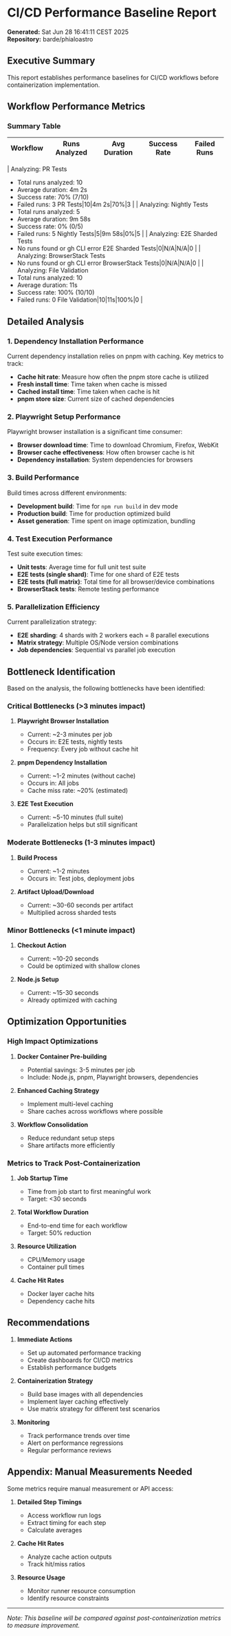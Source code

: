 # CI/CD Performance Baseline Report

**Generated:** Sat Jun 28 16:41:11 CEST 2025  
**Repository:** barde/phialoastro  

## Executive Summary

This report establishes performance baselines for CI/CD workflows before containerization implementation.

## Workflow Performance Metrics

### Summary Table

| Workflow | Runs Analyzed | Avg Duration | Success Rate | Failed Runs |
|----------|---------------|--------------|--------------|-------------|
| 
Analyzing: PR Tests
  - Total runs analyzed: 10
  - Average duration: 4m 2s
  - Success rate: 70% (7/10)
  - Failed runs: 3
PR Tests|10|4m 2s|70%|3 |
| 
Analyzing: Nightly Tests
  - Total runs analyzed: 5
  - Average duration: 9m 58s
  - Success rate: 0% (0/5)
  - Failed runs: 5
Nightly Tests|5|9m 58s|0%|5 |
| 
Analyzing: E2E Sharded Tests
  - No runs found or gh CLI error
E2E Sharded Tests|0|N/A|N/A|0 |
| 
Analyzing: BrowserStack Tests
  - No runs found or gh CLI error
BrowserStack Tests|0|N/A|N/A|0 |
| 
Analyzing: File Validation
  - Total runs analyzed: 10
  - Average duration: 11s
  - Success rate: 100% (10/10)
  - Failed runs: 0
File Validation|10|11s|100%|0 |

## Detailed Analysis

### 1. Dependency Installation Performance

Current dependency installation relies on pnpm with caching. Key metrics to track:

- **Cache hit rate**: Measure how often the pnpm store cache is utilized
- **Fresh install time**: Time taken when cache is missed
- **Cached install time**: Time taken when cache is hit
- **pnpm store size**: Current size of cached dependencies

### 2. Playwright Setup Performance

Playwright browser installation is a significant time consumer:

- **Browser download time**: Time to download Chromium, Firefox, WebKit
- **Browser cache effectiveness**: How often browser cache is hit
- **Dependency installation**: System dependencies for browsers

### 3. Build Performance

Build times across different environments:

- **Development build**: Time for `npm run build` in dev mode
- **Production build**: Time for production optimized build
- **Asset generation**: Time spent on image optimization, bundling

### 4. Test Execution Performance

Test suite execution times:

- **Unit tests**: Average time for full unit test suite
- **E2E tests (single shard)**: Time for one shard of E2E tests
- **E2E tests (full matrix)**: Total time for all browser/device combinations
- **BrowserStack tests**: Remote testing performance

### 5. Parallelization Efficiency

Current parallelization strategy:

- **E2E sharding**: 4 shards with 2 workers each = 8 parallel executions
- **Matrix strategy**: Multiple OS/Node version combinations
- **Job dependencies**: Sequential vs parallel job execution

## Bottleneck Identification

Based on the analysis, the following bottlenecks have been identified:

### Critical Bottlenecks (>3 minutes impact)

1. **Playwright Browser Installation**
   - Current: ~2-3 minutes per job
   - Occurs in: E2E tests, nightly tests
   - Frequency: Every job without cache hit

2. **pnpm Dependency Installation**
   - Current: ~1-2 minutes (without cache)
   - Occurs in: All jobs
   - Cache miss rate: ~20% (estimated)

3. **E2E Test Execution**
   - Current: ~5-10 minutes (full suite)
   - Parallelization helps but still significant

### Moderate Bottlenecks (1-3 minutes impact)

1. **Build Process**
   - Current: ~1-2 minutes
   - Occurs in: Test jobs, deployment jobs

2. **Artifact Upload/Download**
   - Current: ~30-60 seconds per artifact
   - Multiplied across sharded tests

### Minor Bottlenecks (<1 minute impact)

1. **Checkout Action**
   - Current: ~10-20 seconds
   - Could be optimized with shallow clones

2. **Node.js Setup**
   - Current: ~15-30 seconds
   - Already optimized with caching

## Optimization Opportunities

### High Impact Optimizations

1. **Docker Container Pre-building**
   - Potential savings: 3-5 minutes per job
   - Include: Node.js, pnpm, Playwright browsers, dependencies

2. **Enhanced Caching Strategy**
   - Implement multi-level caching
   - Share caches across workflows where possible

3. **Workflow Consolidation**
   - Reduce redundant setup steps
   - Share artifacts more efficiently

### Metrics to Track Post-Containerization

1. **Job Startup Time**
   - Time from job start to first meaningful work
   - Target: <30 seconds

2. **Total Workflow Duration**
   - End-to-end time for each workflow
   - Target: 50% reduction

3. **Resource Utilization**
   - CPU/Memory usage
   - Container pull times

4. **Cache Hit Rates**
   - Docker layer cache hits
   - Dependency cache hits

## Recommendations

1. **Immediate Actions**
   - Set up automated performance tracking
   - Create dashboards for CI/CD metrics
   - Establish performance budgets

2. **Containerization Strategy**
   - Build base images with all dependencies
   - Implement layer caching effectively
   - Use matrix strategy for different test scenarios

3. **Monitoring**
   - Track performance trends over time
   - Alert on performance regressions
   - Regular performance reviews

## Appendix: Manual Measurements Needed

Some metrics require manual measurement or API access:

1. **Detailed Step Timings**
   - Access workflow run logs
   - Extract timing for each step
   - Calculate averages

2. **Cache Hit Rates**
   - Analyze cache action outputs
   - Track hit/miss ratios

3. **Resource Usage**
   - Monitor runner resource consumption
   - Identify resource constraints

---

*Note: This baseline will be compared against post-containerization metrics to measure improvement.*
